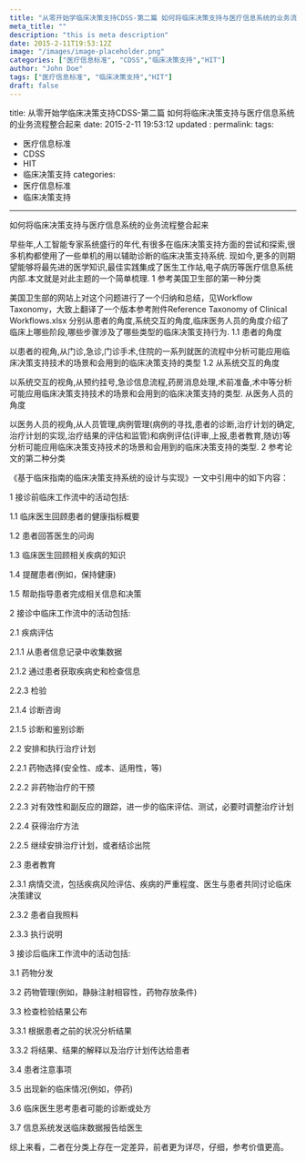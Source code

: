 ```yaml
---
title: "从零开始学临床决策支持CDSS-第二篇 如何将临床决策支持与医疗信息系统的业务流程整合起来"
meta_title: ""
description: "this is meta description"
date: 2015-2-11T19:53:12Z
image: "/images/image-placeholder.png"
categories: ["医疗信息标准", "CDSS","临床决策支持","HIT"]
author: "John Doe"
tags: ["医疗信息标准", "临床决策支持","HIT"]
draft: false
---
```


title:   从零开始学临床决策支持CDSS-第二篇 如何将临床决策支持与医疗信息系统的业务流程整合起来
date:   2015-2-11 19:53:12
updated	:
permalink:
tags:
- 医疗信息标准
- CDSS
- HIT
- 临床决策支持
categories:
- 医疗信息标准
- 临床决策支持

---
如何将临床决策支持与医疗信息系统的业务流程整合起来

早些年,人工智能专家系统盛行的年代,有很多在临床决策支持方面的尝试和探索,很多机构都使用了一些单机的用以辅助诊断的临床决策支持系统. 现如今,更多的则期望能够将最先进的医学知识,最佳实践集成了医生工作站,电子病历等医疗信息系统内部.本文就是对此主题的一个简单梳理.
1 参考美国卫生部的第一种分类

美国卫生部的网站上对这个问题进行了一个归纳和总结，见Workflow Taxonomy，大致上翻译了一个版本参考附件Reference Taxonomy of Clinical Workflows.xlsx 分别从患者的角度,系统交互的角度,临床医务人员的角度介绍了临床上哪些阶段,哪些步骤涉及了哪些类型的临床决策支持行为.
1.1 患者的角度

以患者的视角,从门诊,急诊,门诊手术,住院的一系列就医的流程中分析可能应用临床决策支持技术的场景和会用到的临床决策支持的类型
1.2 从系统交互的角度

以系统交互的视角,从预约挂号,急诊信息流程,药房消息处理,术前准备,术中等分析可能应用临床决策支持技术的场景和会用到的临床决策支持的类型.
从医务人员的角度

以医务人员的视角,从人员管理,病例管理(病例的寻找,患者的诊断,治疗计划的确定,治疗计划的实现,治疗结果的评估和监管)和病例评估(评审,上报,患者教育,随访)等分析可能应用临床决策支持技术的场景和会用到的临床决策支持的类型.
2 参考论文的第二种分类

《基于临床指南的临床决策支持系统的设计与实现》一文中引用中的如下内容：

1 接诊前临床工作流中的活动包括:

1.1 临床医生回顾患者的健康指标概要

1.2 患者回答医生的问询

1.3 临床医生回顾相关疾病的知识

1.4 提醒患者(例如，保持健康)

1.5 帮助指导患者完成相关信息和决策

2 接诊中临床工作流中的活动包括:

2.1 疾病评估

2.1.1 从患者信息记录中收集数据

2.1.2 通过患者获取疾病史和检查信息

2.2.3 检验

2.1.4 诊断咨询

2.1.5 诊断和鉴别诊断

2.2 安排和执行治疗计划

2.2.1 药物选择(安全性、成本、适用性，等)

2.2.2 非药物治疗的干预

2.2.3 对有效性和副反应的跟踪，进一步的临床评估、测试，必要时调整治疗计划

2.2.4 获得治疗方法

2.2.5 继续安排治疗计划，或者结诊出院

2.3 患者教育

2.3.1 病情交流，包括疾病风险评估、疾病的严重程度、医生与患者共同讨论临床决策建议

2.3.2 患者自我照料

2.3.3 执行说明

3 接诊后临床工作流中的活动包括:

3.1 药物分发

3.2 药物管理(例如，静脉注射相容性，药物存放条件)

3.3 检查检验结果公布

3.3.1 根据患者之前的状况分析结果

3.3.2 将结果、结果的解释以及治疗计划传达给患者

3.4 患者注意事项

3.5 出现新的临床情况(例如，停药)

3.6 临床医生思考患者可能的诊断或处方

3.7 信息系统发送临床数据报告给医生

综上来看，二者在分类上存在一定差异，前者更为详尽，仔细，参考价值更高。
